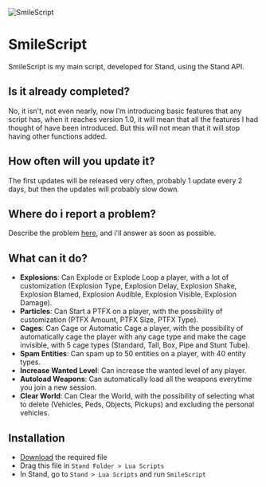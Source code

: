 ![SmileScript](https://user-images.githubusercontent.com/109024520/178143925-dd817165-189d-4879-8af3-a154b58e111f.png)

# SmileScript
SmileScript is my main script, developed for Stand, using the Stand API.

## Is it already completed?
No, it isn't, not even nearly, now I’m introducing basic features that any script has, when it reaches version 1.0, it will mean that all the features I had thought of have been introduced. But this will not mean that it will stop having other functions added.

## How often will you update it?
The first updates will be released very often, probably 1 update every 2 days, but then the updates will probably slow down.

## Where do i report a problem?
Describe the problem [here](https://github.com/SmileFaceStand/SmileScript/issues/new), and i'll answer as soon as possible.

## What can it do?
- **Explosions**: Can Explode or Explode Loop a player, with a lot of customization (Explosion Type, Explosion Delay, Explosion Shake, Explosion Blamed, Explosion Audible, Explosion Visible, Explosion Damage).
- **Particles**: Can Start a PTFX on a player, with the possibility of customization (PTFX Amount, PTFX Size, PTFX Type).
- **Cages**: Can Cage or Automatic Cage a player, with the possibility of automatically cage the player with any cage type and make the cage invisible, with 5 cage types (Standard, Tall, Box, Pipe and Stunt Tube).
- **Spam Entities**: Can spam up to 50 entities on a player, with 40 entity types.
- **Increase Wanted Level**: Can increase the wanted level of any player.
- **Autoload Weapons**: Can automatically load all the weapons everytime you join a new session.
- **Clear World**: Can Clear the World, with the possibility of selecting what to delete (Vehicles, Peds, Objects, Pickups) and excluding the personal vehicles.

## Installation
- [Download](https://github.com/SmileFaceStand/SmileScript/releases/latest) the required file
- Drag this file in `Stand Folder > Lua Scripts`
- In Stand, go to `Stand > Lua Scripts` and run `SmileScript`
